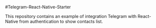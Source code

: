 #Telegram-React-Native-Starter

This repository contains an example of integration Telegram with React-Native from authentication to show contacts list.